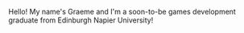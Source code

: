 Hello! My name's Graeme and I'm a soon-to-be games development graduate from Edinburgh Napier University!
